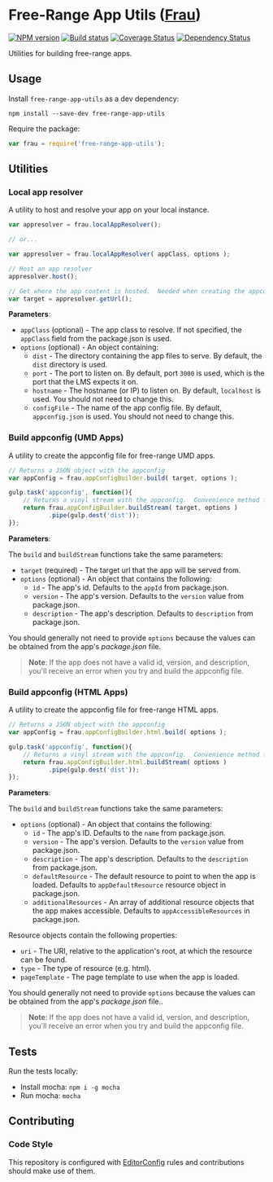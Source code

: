 # Free-Range App Utils ([Frau](http://en.wiktionary.org/wiki/Frau))
[![NPM version][npm-image]][npm-url]
[![Build status][ci-image]][ci-url]
[![Coverage Status][coverage-image]][coverage-url]
[![Dependency Status][dependencies-image]][dependencies-url]

Utilities for building free-range apps.

## Usage

Install `free-range-app-utils` as a dev dependency:

```shell
npm install --save-dev free-range-app-utils
```

Require the package:

```javascript
var frau = require('free-range-app-utils');
```

## Utilities

### Local app resolver
A utility to host and resolve your app on your local instance.

```javascript
var appresolver = frau.localAppResolver();

// or...

var appresolver = frau.localAppResolver( appClass, options );

// Host an app resolver
appresolver.host();

// Get where the app content is hosted.  Needed when creating the appconfig.
var target = appresolver.getUrl();
```

**Parameters**:

- `appClass` (optional) - The app class to resolve.  If not specified, the `appClass` field from the package.json is used.
- `options` (optional) - An object containing:
  - `dist` - The directory containing the app files to serve.  By default, the `dist` directory is used.
  - `port` - The port to listen on.  By default, port `3000` is used, which is the port that the LMS expects it on.
  - `hostname` - The hostname (or IP) to listen on. By default, `localhost` is used.  You should not need to change this.
  - `configFile` - The name of the app config file.  By default, `appconfig.json` is used.  You should not need to change this.

### Build appconfig (UMD Apps)
A utility to create the appconfig file for free-range UMD apps.

```javascript
// Returns a JSON object with the appconfig
var appConfig = frau.appConfigBuilder.build( target, options );
```

```javascript
gulp.task('appconfig', function(){
    // Returns a vinyl stream with the appconfig.  Convenience method for use with gulp.
    return frau.appConfigBuilder.buildStream( target, options )
           .pipe(gulp.dest('dist'));
});
```

**Parameters**:

The `build` and `buildStream` functions take the same parameters:

- `target` (required) - The target url that the app will be served from.
- `options` (optional) - An object that contains the following:
  - `id` - The app's id.  Defaults to the `appId` from package.json.
  - `version` - The app's version.  Defaults to the `version` value from package.json.
  - `description` - The app's description.  Defaults to `description` from package.json.

You should generally not need to provide `options` because the values can be obtained from the app's *package.json* file.

> **Note**: If the app does not have a valid id, version, and description, you'll receive an error when you try and build the appconfig file.

### Build appconfig (HTML Apps)
A utility to create the appconfig file for free-range HTML apps.

```javascript
// Returns a JSON object with the appconfig
var appConfig = frau.appConfigBuilder.html.build( options );
```

```javascript
gulp.task('appconfig', function(){
    // Returns a vinyl stream with the appconfig.  Convenience method for use with gulp.
    return frau.appConfigBuilder.html.buildStream( options )
           .pipe(gulp.dest('dist'));
});
```

**Parameters**:

The `build` and `buildStream` functions take the same parameters:

- `options` (optional) - An object that contains the following:
  - `id` - The app's ID.  Defaults to the `name` from package.json.
  - `version` - The app's version.  Defaults to the `version` value from package.json.
  - `description` - The app's description.  Defaults to the `description` from package.json.
  - `defaultResource` - The default resource to point to when the app is loaded. Defaults to `appDefaultResource` resource object in package.json.
  - `additionalResources` - An array of additional resource objects that the app makes accessible. Defaults to `appAccessibleResources` in package.json.

Resource objects contain the following properties:

- `uri` - The URI, relative to the application's root, at which the resource can be found.
- `type` - The type of resource (e.g. html).
- `pageTemplate` - The page template to use when the app is loaded.

You should generally not need to provide `options` because the values can be obtained from the app's *package.json* file..

> **Note**: If the app does not have a valid id, version, and description, you'll receive an error when you try and build the appconfig file.

## Tests

Run the tests locally:

- Install mocha: `npm i -g mocha`
- Run mocha: `mocha`

## Contributing

### Code Style

This repository is configured with [EditorConfig](http://editorconfig.org) rules and contributions should make use of them.

[npm-url]: https://www.npmjs.org/package/free-range-app-utils
[npm-image]: https://img.shields.io/npm/v/free-range-app-utils.svg
[ci-url]: https://travis-ci.org/Brightspace/free-range-app-utils
[ci-image]: https://travis-ci.org/Brightspace/free-range-app-utils.svg?branch=master
[coverage-url]: https://coveralls.io/r/Brightspace/free-range-app-utils?branch=master
[coverage-image]: https://img.shields.io/coveralls/Brightspace/free-range-app-utils.svg
[dependencies-url]: https://david-dm.org/brightspace/free-range-app-utils
[dependencies-image]: https://img.shields.io/david/Brightspace/free-range-app-utils.svg
